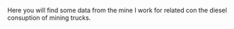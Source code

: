 Here you will find some data from the mine I work for related con the diesel consuption of mining trucks.

